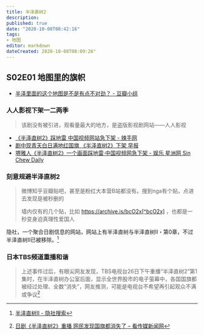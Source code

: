 ```yaml
---
title: 半泽直树2
description:
published: true
date: "2020-10-08T08:42:16"
tags:
- 地图
editor: markdown
dateCreated: 2020-10-08T08:09:26"
---
```


## S02E01 地图里的旗帜

+ [半泽里面的这个地图是不是有点不对劲？ - 豆瓣小组](https://archive.is/bcO2x "https://www.douban.com/group/topic/185504800/")

### 人人影视下架一二两季

> 该剧没有被引进，观看量最大的地方，是盗版影视剧网站——人人影视

+ [《半泽直树2》踩地雷 中国视频网站急下架 - 辣手网](https://web.archive.org/web/20200805014308/https://www.laksou.com/?p=77369)
+ [剧中现青天白日满地红国旗 《半泽直树2》下架 早报](https://web.archive.org/web/20201008025809/https://www.zaobao.com.sg/zentertainment/movies-and-tv/story20200723-1071371)
+ [堺雅人《半泽直树2》一个画面踩地雷·中国视频网急下架 - 娱乐 星洲网 Sin Chew Daily](https://web.archive.org/web/20201008063719/https://www.sinchew.com.my/content/content_2311500.html)

### 刻意规避半泽直树2

> 微博知乎豆瓣贴吧，甚至是粉红大本营B站都没有。搜到nga有个贴，点进去发现是被秒删的
>
> 墙内仅有的几个贴，比如 https://archive.is/bcO2x[^bcO2x] ，也都是一秒变身迫真理性爱国人

[^bcO2x]: [半泽直树2这青天白日旗怎么墙内不仅没有节奏，连消息都几乎没有？ : chonglangTV](https://archive.is/B67Ge "https://www.reddit.com/r/chonglangTV/comments/hup6qq/半泽直树2这青天白日旗怎么墙内不仅没有节奏连消息都几乎没有/")

隐社，一个聚合日剧信息的网站，网站上有半泽直树与半泽直树II・第0章，不过半泽直树II已被移除。[^mMF9x]

[^mMF9x]: [半泽直树II - 隐社搜索](https://archive.is/mMF9x "https://cse.google.com/cse?cx=012049098817790588292:pirjbdji3ec&ie=UTF-8&q=半泽直树II")

### 日本TBS频道重播和谐

> 上述事件过后，有眼尖网友发现，TBS电视台26日下午重播“半泽直树2”第1集时，在半泽直树办公室后面，显示全世界股市的电子萤幕中，各国国旗都被经过处理、全数“消失”，网友推测，可能是电视台不希望再引起观众不满或争议[^02ce7a7d2bb1]

[^02ce7a7d2bb1]: [日剧《半泽直树2》重播 网民发现国旗都消失了 – 看传媒新闻网](https://web.archive.org/web/20201007133826/https://vct.news/news/8c5dda97-78a1-4096-8e15-02ce7a7d2bb1)

<!--
[为什么日剧近些年来几乎没有视频网站正版引进？ - 知乎](https://archive.is/z7QDu "https://www.zhihu.com/question/22092749")
-->
